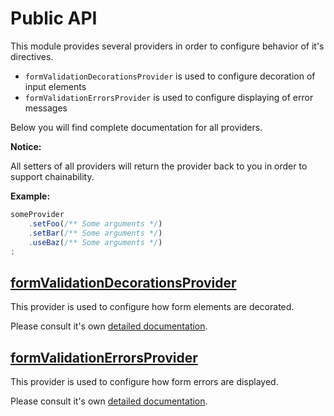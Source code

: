 # Public API

This module provides several providers in order to configure behavior of it's directives.

- `formValidationDecorationsProvider` is used to configure decoration of input elements
- `formValidationErrorsProvider` is used to configure displaying of error messages

Below you will find complete documentation for all providers.

**Notice:**

All setters of all providers will return the provider back to you in order to support chainability.

**Example:**

``` javascript
someProvider
    .setFoo(/** Some arguments */)
    .setBar(/** Some arguments */)
    .useBaz(/** Some arguments */)
;
```

## [formValidationDecorationsProvider][decorations-provider]

This provider is used to configure how form elements are decorated.

Please consult it's own [detailed documentation][decorations-provider].

## [formValidationErrorsProvider][errors-provider]

This provider is used to configure how form errors are displayed.

Please consult it's own [detailed documentation][errors-provider].

[decorations-provider]: ~
[errors-provider]: ~